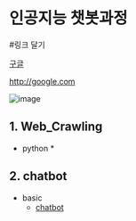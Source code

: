 # 인공지능 챗봇과정

#링크 달기


[구글](http://google.com)

http://google.com

![image](https://user-images.githubusercontent.com/50408357/64003922-46f42500-cb48-11e9-96fd-60d936e57cf6.png)

## 1. Web_Crawling
  * python
    * 
## 2. chatbot
  * basic
    * [chatbot](https://www.chatbot.com/)

